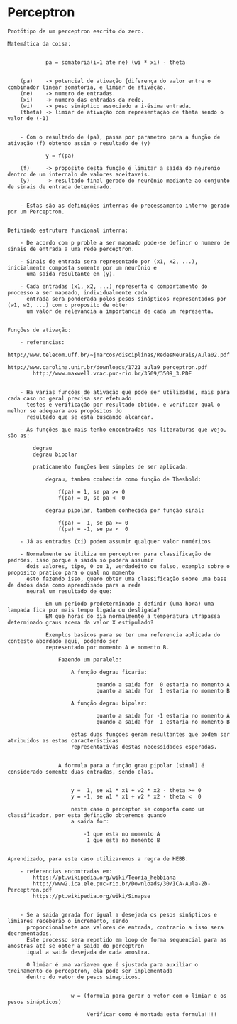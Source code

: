 # Perceptron

    Protótipo de um perceptron escrito do zero.

    Matemática da coisa:


                pa = somatoria(i=1 até ne) (wi * xi) - theta


        (pa)    -> potencial de ativação {diferença do valor entre o combinador linear somatória, e limiar de ativação.
        (ne)    -> numero de entradas.
        (xi)    -> numero das entradas da rede.
        (wi)    -> peso sináptico associado a i-ésima entrada.
        (theta) -> limiar de ativação com representação de theta sendo o valor de (-1)


        - Com o resultado de (pa), passa por parametro para a função de ativação (f) obtendo assim o resultado de (y)

                y = f(pa)

        (f)     -> proposito desta função é limitar a saída do neuronio dentro de um internalo de valores aceitaveis.
        (y)     -> resultado final gerado do neurônio mediante ao conjunto de sinais de entrada determinado.


        - Estas são as definições internas do precessamento interno gerado por um Perceptron.


    Definindo estrutura funcional interna:

        - De acordo com p proble a ser mapeado pode-se definir o numero de sinais de entrada a uma rede perceptron.

        - Sinais de entrada sera representado por (x1, x2, ...), inicialmente composta somente por um neurônio e
          uma saida resultante em (y).

        - Cada entradas (x1, x2, ...) representa o comportamento do processo a ser mapeado, individualmente cada
          entrada sera ponderada polos pesos sinápticos representados por (w1, w2, ...) com o proposito de obter
          um valor de relevancia a importancia de cada um representa.


    Funções de ativação:

        - referencias:
            http://www.telecom.uff.br/~jmarcos/disciplinas/RedesNeurais/Aula02.pdf
            http://www.carolina.unir.br/downloads/1721_aula9_perceptron.pdf
            http://www.maxwell.vrac.puc-rio.br/3509/3509_3.PDF


        - Ha varias funções de ativação que pode ser utilizadas, mais para cada caso no geral precisa ser efetuado
          testes e verificação por resultado obtido, e verificar qual o melhor se adequara aos propósitos do
          resultado que se esta buscando alcançar.

        - As funções que mais tenho encontradas nas literaturas que vejo, são as:

            degrau
            degrau bipolar

            praticamento funções bem simples de ser aplicada.

                degrau, tambem conhecida como função de Theshold:

                    f(pa) = 1, se pa >= 0
                    f(pa) = 0, se pa <  0

                degrau pipolar, tambem conhecida por função sinal:

                    f(pa) =  1, se pa >= 0
                    f(pa) = -1, se pa <  0

        - Já as entradas (xi) podem assumir qualquer valor numéricos

        - Normalmente se itiliza um perceptron para classificação de padrões, isso porque a saida só podera assumir
          dois valores, tipo, 0 ou 1, verdadeito ou falso, exemplo sobre o proposito pratico para o qual no momento
          esto fazendo isso, quero obter uma classificação sobre uma base de dados dada como aprendisado para a rede
          neural um resultado de que:

                Em um periodo predeterminado a definir (uma hora) uma lampada fica por mais tempo ligada ou desligada?
                EM que horas do dia normalmente a temperatura utrapassa determinado graus acema da valor X estipulado?

                Exemplos basicos para se ter uma referencia aplicada do contesto abordado aqui, podendo ser
                representado por momento A e momento B.

                    Fazendo um paralelo:

                        A função degrau ficaria:

                                quando a saida for  0 estaria no momento A
                                quanto a saida for  1 estaria no momento B

                        A função degrau bipolar:

                                quanto a saida for -1 estaria no momento A
                                quando a saida for  1 estaria no momento B

                        estas duas funçoes geram resultantes que podem ser atribuidos as estas caracteristicas
                        representativas destas necessidades esperadas.


                    A formula para a função grau pipolar (sinal) é considerado somente duas entradas, sendo elas.


                        y =  1, se w1 * x1 + w2 * x2 - theta >= 0
                        y = -1, se w1 * x1 + w2 * x2 - theta <  0

                        neste caso o percepton se comporta como um classificador, por esta definição obteremos quando
                        a saida for:

                            -1 que esta no momento A
                             1 que esta no momento B


    Aprendizado, para este caso utilizaremos a regra de HEBB.

        - referencias encontradas em:
            https://pt.wikipedia.org/wiki/Teoria_hebbiana
            http://www2.ica.ele.puc-rio.br/Downloads/30/ICA-Aula-2b-Perceptron.pdf
            https://pt.wikipedia.org/wiki/Sinapse


        - Se a saida gerada for igual a desejada os pesos sinápticos e limiares receberão o incremento, sendo
          proporcionalmete aos valores de entrada, contrario a isso sera decrementados.
          Este processo sera repetido em loop de forma sequencial para as amostras até se obter a saida do perceptron
          iqual a saida desejada de cada amostra.

          O limiar é uma variavem que é sjustada para auxiliar o treinamento do perceptron, ela pode ser implementada
          dentro do vetor de pesos sínapticos.


                        w = (formula para gerar o vetor com o limiar e os pesos sinápticos)

                             Verificar como é montada esta formula!!!!


